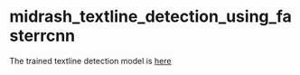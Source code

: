 # midrash_textline_detection_using_fasterrcnn

The trained textline detection model is [here](https://github.com/TAU-CH/midrash_textline_detection_using_fasterrcnn/releases/download/v1.0.0/textline_detection_model_final.pth)

<!--[here](https://www.dropbox.com/scl/fi/etccsh7vrcky17tccs0ym/textline_detection_model_final.pth?rlkey=mxq9o67m7yilvpbvid39ckmff&dl=0).-->

